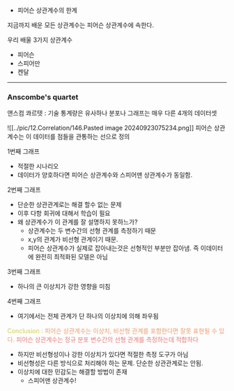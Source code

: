 - 피어슨 상관계수의 한계

지금까지 배운 모든 상관계수는 피어슨 상관계수에 속한다.

우리 배울 3가지 상관계수
- 피어슨
- 스피어만
- 켄달

---
### Anscombe's quartet

앤스컴 콰르텟 : 기술 통계량은 유사하나 분포나 그래프는 매우 다른 4개의 데이터셋

![[../pic/12.Correlation/146.Pasted image 20240923075234.png]]
피어슨 상관계수는 이 데이터를 점들을 관통하는 선으로 정의

1번째 그래프
- 적절한 시나리오
- 데이터가 양호하다면 피어슨 상관계수와 스피어맨 상관계수가 동일함.

2번째 그래프 
- 단순한 상관관계로는 해결 할수 없는 문제
- 이후 다항 회귀에 대해서 학습이 필요
- 왜 상관계수가 이 관계를 잘 설명하지 못하느가?
	- 상관계수는 두 변수간의 선형 관계를 측정하기 때문
	- x,y의 관계가 비선형 관계이기 때문.
	- 피어슨 상관계수가 실제로 잡아내는것은 선형적인 부분만 잡아냄. 즉 이데이터에 완전히 최적화된 모델은 아님


3번째 그래프
- 하나의 큰 이상치가 강한 영향을 미침

4번째 그래프
- 여기에서는 전체 관계가 단 하나의 이상치에 의해 좌우됨

<span style="color:rgb(205, 205, 81)">Conclusion :</span>  <span style="color:rgb(236, 158, 111)">피어슨 상관계수는 이상치, 비선형 관계를 포함한다면 잘못 표현될 수 있다.</span>
<span style="color:rgb(230, 122, 122)">피어슨 상관계수는 정규 분포 변수간의 선형 관계를 측정하는데 적합하다</span> 
- 하지만 비선형성이나 강한 이상치가 있다면 적절한 측정 도구가 아님
- 비선형성은 다른 방식으로 처리해야 하는 문제. 단순한 상관관계로는 안됨.
- 이상치에 대한 민감도는 해결할 방법이 존재
	- 스피어맨 상관계수!



